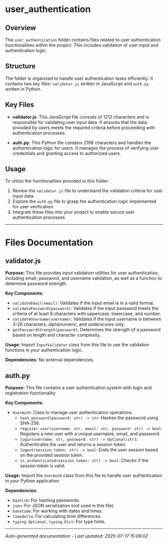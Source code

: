 # user_authentication

## Overview
The `user_authentication` folder contains files related to user authentication functionalities within the project. This includes validation of user input and authentication logic.

## Structure
The folder is organized to handle user authentication tasks efficiently. It contains two key files: `validator.js` written in JavaScript and `auth.py` written in Python.

## Key Files
- **validator.js**: This JavaScript file consists of 1212 characters and is responsible for validating user input data. It ensures that the data provided by users meets the required criteria before proceeding with authentication processes.
  
- **auth.py**: This Python file contains 2198 characters and handles the authentication logic for users. It manages the process of verifying user credentials and granting access to authorized users.

## Usage
To utilize the functionalities provided in this folder:
1. Review the `validator.js` file to understand the validation criteria for user input data.
2. Explore the `auth.py` file to grasp the authentication logic implemented for user verification.
3. Integrate these files into your project to enable secure user authentication processes.

---

# Files Documentation

## validator.js

**Purpose:** This file provides input validation utilities for user authentication, including email, password, and username validation, as well as a function to determine password strength.

**Key Components:**
- `validateEmail(email)`: Validates if the input email is in a valid format.
- `validatePassword(password)`: Validates if the input password meets the criteria of at least 8 characters with uppercase, lowercase, and number.
- `validateUsername(username)`: Validates if the input username is between 3-20 characters, alphanumeric, and underscores only.
- `getPasswordStrength(password)`: Determines the strength of a password based on length and character complexity.

**Usage:** Import `InputValidator` class from this file to use the validation functions in your authentication logic.

**Dependencies:** No external dependencies.

## auth.py

**Purpose:** This file contains a user authentication system with login and registration functionality.

**Key Components:**
- `UserAuth`: Class to manage user authentication operations.
  - `hash_password(password: str) -> str`: Hashes the password using SHA-256.
  - `register_user(username: str, email: str, password: str) -> bool`: Registers a new user with a unique username, email, and password.
  - `login(username: str, password: str) -> Optional[str]`: Authenticates the user and returns a session token.
  - `logout(session_token: str) -> bool`: Ends the user session based on the provided session token.
  - `is_authenticated(session_token: str) -> bool`: Checks if the session token is valid.

**Usage:** Import the `UserAuth` class from this file to handle user authentication in your Python application.

**Dependencies:** 
- `hashlib`: For hashing passwords.
- `json`: For JSON serialization (not used in this file).
- `datetime`: For working with dates and times.
- `timedelta`: For calculating time differences.
- `typing.Optional`, `typing.Dict`: For type hints.

---
*Auto-generated documentation - Last updated: 2025-07-17 15:09:02*
